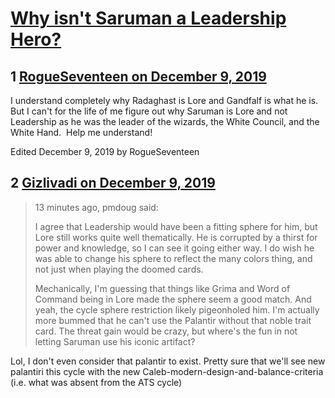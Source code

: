 # [Why isn&#039;t Saruman a Leadership Hero?](https://community.fantasyflightgames.com/topic/303201-why-isnt-saruman-a-leadership-hero/)

## 1 [RogueSeventeen on December 9, 2019](https://community.fantasyflightgames.com/topic/303201-why-isnt-saruman-a-leadership-hero/?do=findComment&comment=3845601)

I understand completely why Radaghast is Lore and Gandfalf is what he is.  But I can't for the life of me figure out why Saruman is Lore and not Leadership as he was the leader of the wizards, the White Council, and the White Hand.  Help me understand!

Edited December 9, 2019 by RogueSeventeen

## 2 [Gizlivadi on December 9, 2019](https://community.fantasyflightgames.com/topic/303201-why-isnt-saruman-a-leadership-hero/?do=findComment&comment=3845656)

> 13 minutes ago, pmdoug said:
> 
> I agree that Leadership would have been a fitting sphere for him, but Lore still works quite well thematically. He is corrupted by a thirst for power and knowledge, so I can see it going either way. I do wish he was able to change his sphere to reflect the many colors thing, and not just when playing the doomed cards.  
> 
> Mechanically, I'm guessing that things like Grima and Word of Command being in Lore made the sphere seem a good match. And yeah, the cycle sphere restriction likely pigeonholed him. I'm actually more bummed that he can't use the Palantir without that noble trait card. The threat gain would be crazy, but where's the fun in not letting Saruman use his iconic artifact? 

Lol, I don't even consider that palantir to exist. Pretty sure that we'll see new palantiri this cycle with the new Caleb-modern-design-and-balance-criteria (i.e. what was absent from the ATS cycle)

